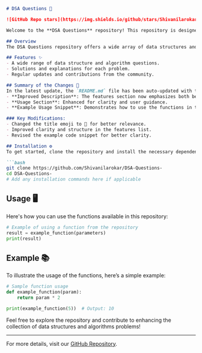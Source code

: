 ```markdown
# DSA Questions 🤖

![GitHub Repo stars](https://img.shields.io/github/stars/Shivanilarokar/DSA-Questions-) ![GitHub forks](https://img.shields.io/github/forks/Shivanilarokar/DSA-Questions-) ![GitHub issues](https://img.shields.io/github/issues/Shivanilarokar/DSA-Questions-)

Welcome to the **DSA Questions** repository! This repository is designed to provide a comprehensive set of data structures and algorithms questions along with their solutions and explanations. Whether you are a beginner or an experienced developer, this repository aims to enhance your understanding of core concepts.

## Overview
The DSA Questions repository offers a wide array of data structures and algorithms problems, catering to both beginners and experienced developers. Each problem is accompanied by solutions and detailed explanations to enhance your learning experience.

## Features ✨
- A wide range of data structure and algorithm questions.
- Solutions and explanations for each problem.
- Regular updates and contributions from the community.

## Summary of the Changes 📝
In the latest update, the `README.md` file has been auto-updated with the following improvements:
- **Improved Description**: The features section now emphasizes both beginners and experienced developers.
- **Usage Section**: Enhanced for clarity and user guidance.
- **Example Usage Snippet**: Demonstrates how to use the functions in the repository.

### Key Modifications:
- Changed the title emoji to 🤖 for better relevance.
- Improved clarity and structure in the features list.
- Revised the example code snippet for better clarity.

## Installation ⚙️
To get started, clone the repository and install the necessary dependencies:

```bash
git clone https://github.com/Shivanilarokar/DSA-Questions-
cd DSA-Questions-
# Add any installation commands here if applicable
```

## Usage 🖥️
Here's how you can use the functions available in this repository:

```python
# Example of using a function from the repository
result = example_function(parameters)
print(result)
```

## Example 📚
To illustrate the usage of the functions, here’s a simple example:

```python
# Sample function usage
def example_function(param):
    return param * 2

print(example_function(5))  # Output: 10
```

Feel free to explore the repository and contribute to enhancing the collection of data structures and algorithms problems!

---

For more details, visit our [GitHub Repository](https://github.com/Shivanilarokar/DSA-Questions-).
```